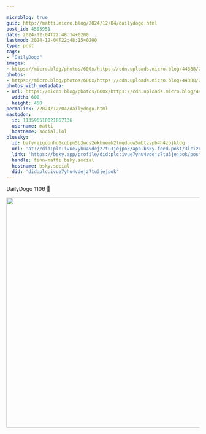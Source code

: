 ```yaml
---

microblog: true
guid: http://matti.micro.blog/2024/12/04/dailydogo.html
post_id: 4505951
date: 2024-12-04T22:48:14+0200
lastmod: 2024-12-04T22:48:15+0200
type: post
tags:
- "DailyDogo"
images:
- https://micro.blog/photos/600x/https://cdn.uploads.micro.blog/44388/2024/d001f0c4de1d4d4b9c8ad55700b61e02.jpg
photos:
- https://micro.blog/photos/600x/https://cdn.uploads.micro.blog/44388/2024/d001f0c4de1d4d4b9c8ad55700b61e02.jpg
photos_with_metadata:
- url: https://micro.blog/photos/600x/https://cdn.uploads.micro.blog/44388/2024/d001f0c4de1d4d4b9c8ad55700b61e02.jpg
  width: 600
  height: 450
permalink: /2024/12/04/dailydogo.html
mastodon:
  id: 113596518021867136
  username: matti
  hostname: social.lol
bluesky:
  id: bafyreigqonhd6cqbpm5b3wcs2ekhnemk2lmqduuw5mbtzvpb4h4zbjkldq
  url: 'at://did:plc:ivue7yhu4vdejz7tu3jejpok/app.bsky.feed.post/3lciznpp22n2i'
  link: 'https://bsky.app/profile/did:plc:ivue7yhu4vdejz7tu3jejpok/post/3lciznpp22n2i'
  handle: finn-matti.bsky.social
  hostname: bsky.social
  did: 'did:plc:ivue7yhu4vdejz7tu3jejpok'
---
```

DailyDogo 1106 🐶

<img src="/media/uploads/2024/d001f0c4de1d4d4b9c8ad55700b61e02.jpg" width="600" alt="" />
